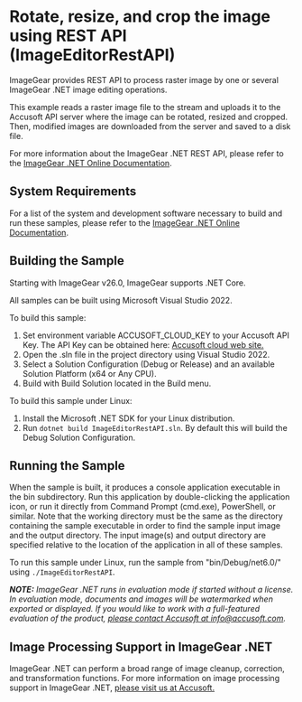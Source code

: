# Rotate, resize, and crop the image using REST API (ImageEditorRestAPI)

ImageGear provides REST API to process raster image by one or several ImageGear .NET image editing operations.

This example reads a raster image file to the stream and uploads it to the Accusoft API server where the image can be rotated, resized and cropped. Then, modified images are downloaded from the server and saved to a disk file.

For more information about the ImageGear .NET REST API, please refer to the [ImageGear .NET Online Documentation](https://help.accusoft.com/ImageGearMP/latest/webframe.html).

## System Requirements

For a list of the system and development software necessary to build and run these samples, please refer to the [ImageGear .NET Online Documentation](https://help.accusoft.com/ImageGearMP/latest/webframe.html#system-requirements.html).

## Building the Sample

Starting with ImageGear v26.0, ImageGear supports .NET Core.

All samples can be built using Microsoft Visual Studio 2022.

To build this sample:

1. Set environment variable ACCUSOFT_CLOUD_KEY to your Accusoft API Key. The API Key can be obtained here: [Accusoft cloud web site.](https://cloud.accusoft.com)
2. Open the .sln file in the project directory using Visual Studio 2022.
3. Select a Solution Configuration (Debug or Release) and an available Solution Platform (x64 or Any CPU).
4. Build with Build Solution located in the Build menu.

To build this sample under Linux:

1. Install the Microsoft .NET SDK for your Linux distribution.
2. Run `dotnet build ImageEditorRestAPI.sln`. By default this will build the Debug Solution Configuration.

## Running the Sample

When the sample is built, it produces a console application executable in the bin subdirectory. Run this application by double-clicking the application icon, or run it directly from Command Prompt (cmd.exe), PowerShell, or similar. Note that the working directory must be the same as the directory containing the sample executable in order to find the sample input image and the output directory. The input image(s) and output directory are specified relative to the location of the application in all of these samples.

To run this sample under Linux, run the sample from "bin/Debug/net6.0/" using `./ImageEditorRestAPI`.

_**NOTE:** ImageGear .NET runs in evaluation mode if started without a license. In evaluation mode, documents and images will be watermarked when exported or displayed. If you would like to work with a full-featured evaluation of the product, [please contact Accusoft at info@accusoft.com](mailto:info@accusoft.com)._

## Image Processing Support in ImageGear .NET

ImageGear .NET can perform a broad range of image cleanup, correction, and transformation functions. For more information on image processing support in ImageGear .NET, [please visit us at Accusoft.](https://www.accusoft.com/products/imagegear-collection/imagegear-dot-net/)
